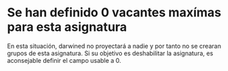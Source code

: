 # Se han definido 0 vacantes maxímas para esta asignatura

En esta situación, darwined no proyectará a nadie y por tanto no se crearan grupos de esta asignatura. Si su objetivo es deshabilitar
la asignatura, es aconsejable definir el campo usable a 0.